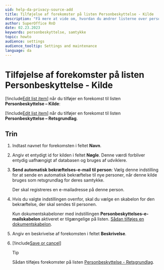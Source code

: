```yaml
---
uid: help-da-privacy-source-add
title: Tilføjelse af forekomster på listen Personbeskyttelse - Kilde
description: "Få mere at vide om, hvordan du ændrer listerne over personbeskyttelse i denne vejledning."
author: SuperOffice RnD
date: 02.23.2023
keywords: personbeskyttelse, samtykke
topic: howto
audience: settings
audience_tooltip: Settings and maintenance
language: da
---
```


# Tilføjelse af forekomster på listen Personbeskyttelse - Kilde

[!include[Edit list item](includes/edit-list-item.md)] når du tilføjer en forekomst til listen **Personbeskyttelse – Kilde**:

[!include[Edit list item](includes/edit-list-item.md)] når du tilføjer en forekomst til listen **Personbeskyttelse – Retsgrundlag**.

## Trin

1. Indtast navnet for forekomsten i feltet **Navn**.

2. Angiv et entydigt id for kilden i feltet **Nøgle**. Denne værdi forbliver entydig uafhængigt af databasen og bruges af udviklere.

3. **Send automatisk bekræftelses-e-mail til person**: Vælg denne indstilling for at sende en automatisk bekræftelse til nye personer, når denne kilde bruges som retsgrundlag for deres samtykke.

    Der skal registreres en e-mailadresse på denne person.

4. Hvis du valgte indstillingen ovenfor, skal du vælge en skabelon for den bekræftelse, der skal sendes til personen.

    Kun dokumentskabeloner med indstillingen **Personbeskyttelses-e-mailskabelon** aktiveret er tilgængelige på listen. [Sådan tilføjes en dokumentskabelon][1].

5. Angiv en beskrivelse af forekomsten i feltet **Beskrivelse**.

6. [!include[Save or cancel](includes/save-or-cancel.md)]

    > [!TIP]
    > Sådan tilføjes forekomster på listen [Personbeskyttelse - Retsgrundlag][2].

<!-- Referenced links -->
[1]: ../../../document/templates/admin/link-template.md
[2]: privacy-legal-base-add.md

<!-- Referenced images -->
